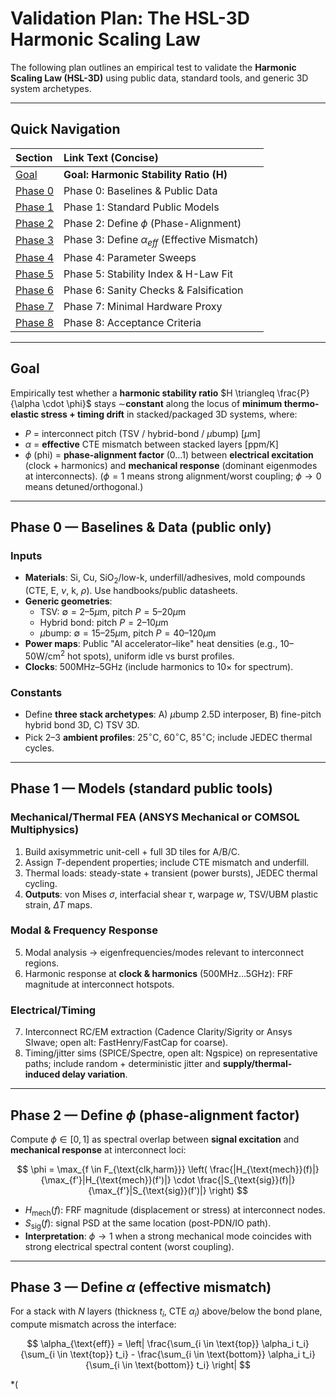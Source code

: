 # Validation Plan: The HSL-3D Harmonic Scaling Law

The following plan outlines an empirical test to validate the **Harmonic Scaling Law (HSL-3D)** using public data, standard tools, and generic 3D system archetypes.

---

## Quick Navigation

| Section | Link Text (Concise) |
| :--- | :--- |
| [Goal](#goal) | **Goal: Harmonic Stability Ratio (H)** |
| [Phase 0](#phase-0-baselines--data-public-only) | Phase 0: Baselines & Public Data |
| [Phase 1](#phase-1-models-standard-public-tools) | Phase 1: Standard Public Models |
| [Phase 2](#phase-2-define-phase-alignment-factor) | Phase 2: Define $\phi$ (Phase-Alignment) |
| [Phase 3](#phase-3-define-alpha-effective-mismatch) | Phase 3: Define $\alpha_{eff}$ (Effective Mismatch) |
| [Phase 4](#phase-4-parameter-sweeps) | Phase 4: Parameter Sweeps |
| [Phase 5](#phase-5-stability-index--h-law-fit) | Phase 5: Stability Index & H-Law Fit |
| [Phase 6](#phase-6-sanity-checks--falsification) | Phase 6: Sanity Checks & Falsification |
| [Phase 7](#phase-7-minimal-hardware-proxy-still-public) | Phase 7: Minimal Hardware Proxy |
| [Phase 8](#phase-8-acceptance-criteria-what-success-looks-like) | Phase 8: Acceptance Criteria |

---

## Goal

Empirically test whether a **harmonic stability ratio** $H \triangleq \frac{P}{\alpha \cdot \phi}$ stays $\sim$**constant** along the locus of **minimum thermo-elastic stress + timing drift** in stacked/packaged 3D systems, where:

* $P$ = interconnect pitch (TSV / hybrid-bond / $\mu$bump) $[\mu\text{m}]$
* $\alpha$ = **effective** CTE mismatch between stacked layers $[\text{ppm/K}]$
* $\phi$ (phi) = **phase-alignment factor** $(0\ldots 1)$ between **electrical excitation** (clock + harmonics) and **mechanical response** (dominant eigenmodes at interconnects). ($\phi=1$ means strong alignment/worst coupling; $\phi\to 0$ means detuned/orthogonal.)

---

## Phase 0 — Baselines & Data (public only)

### Inputs
* **Materials**: Si, Cu, $\text{SiO}_2$/low-k, underfill/adhesives, mold compounds (CTE, E, $\nu$, k, $\rho$). Use handbooks/public datasheets.
* **Generic geometries**:
    * TSV: $\emptyset = 2–5 \mu\text{m}$, pitch $P = 5–20 \mu\text{m}$
    * Hybrid bond: pitch $P = 2–10 \mu\text{m}$
    * $\mu$bump: $\emptyset = 15–25 \mu\text{m}$, pitch $P = 40–120 \mu\text{m}$
* **Power maps**: Public "AI accelerator–like" heat densities (e.g., $10–50 \text{W/cm}^2$ hot spots), uniform idle vs burst profiles.
* **Clocks**: $500 \text{MHz}–5 \text{GHz}$ (include harmonics to $10\times$ for spectrum).

### Constants
* Define **three stack archetypes**: A) $\mu$bump 2.5D interposer, B) fine-pitch hybrid bond 3D, C) TSV 3D.
* Pick $2–3$ **ambient profiles**: $25^\circ\text{C}$, $60^\circ\text{C}$, $85^\circ\text{C}$; include JEDEC thermal cycles.

---

## Phase 1 — Models (standard public tools)

### Mechanical/Thermal FEA (ANSYS Mechanical or COMSOL Multiphysics)
1.  Build axisymmetric unit-cell + full 3D tiles for A/B/C.
2.  Assign $T$-dependent properties; include CTE mismatch and underfill.
3.  Thermal loads: steady-state + transient (power bursts), JEDEC thermal cycling.
4.  **Outputs**: von Mises $\sigma$, interfacial shear $\tau$, warpage $w$, TSV/UBM plastic strain, $\Delta T$ maps.

### Modal & Frequency Response
5.  Modal analysis $\to$ eigenfrequencies/modes relevant to interconnect regions.
6.  Harmonic response at **clock & harmonics** ($500 \text{MHz} \ldots 5 \text{GHz}$): FRF magnitude at interconnect hotspots.

### Electrical/Timing
7.  Interconnect RC/EM extraction (Cadence Clarity/Sigrity or Ansys SIwave; open alt: FastHenry/FastCap for coarse).
8.  Timing/jitter sims (SPICE/Spectre, open alt: Ngspice) on representative paths; include random + deterministic jitter and **supply/thermal-induced delay variation**.

---

## Phase 2 — Define $\phi$ (phase-alignment factor)

Compute $\phi \in [0,1]$ as spectral overlap between **signal excitation** and **mechanical response** at interconnect loci:

$$
\phi = \max_{f \in F_{\text{clk,harm}}} \left( \frac{|H_{\text{mech}}(f)|}{\max_{f'}|H_{\text{mech}}(f')|} \cdot \frac{|S_{\text{sig}}(f)|}{\max_{f'}|S_{\text{sig}}(f')|} \right)
$$

* $H_{\text{mech}}(f)$: FRF magnitude (displacement or stress) at interconnect nodes.
* $S_{\text{sig}}(f)$: signal PSD at the same location (post-PDN/IO path).
* **Interpretation**: $\phi\to 1$ when a strong mechanical mode coincides with strong electrical spectral content (worst coupling).

---

## Phase 3 — Define $\alpha$ (effective mismatch)

For a stack with $N$ layers (thickness $t_i$, CTE $\alpha_i$) above/below the bond plane, compute mismatch across the interface:

$$
\alpha_{\text{eff}} = \left| \frac{\sum_{i \in \text{top}} \alpha_i t_i}{\sum_{i \in \text{top}} t_i} - \frac{\sum_{i \in \text{bottom}} \alpha_i t_i}{\sum_{i \in \text{bottom}} t_i} \right|
$$

*(